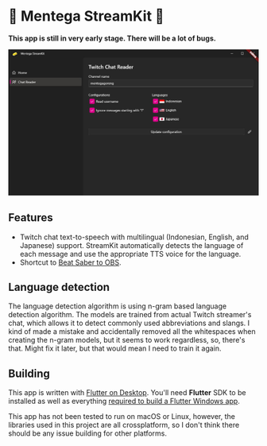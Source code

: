 # 🧈 Mentega StreamKit 🧈
**This app is still in very early stage. There will be a lot of bugs.**

![Screenshot](screenshots/streamkit.jpg)

## Features
- Twitch chat text-to-speech with multilingual (Indonesian, English, and Japanese) support. StreamKit automatically detects the language of each message and use the appropriate TTS voice for the language.
- Shortcut to [Beat Saber to OBS](https://github.com/mentegago/mentega-bs2obs).

## Language detection
The language detection algorithm is using n-gram based language detection algorithm. The models are trained from actual Twitch streamer's chat, which allows it to detect commonly used abbreviations and slangs. I kind of made a mistake and accidentally removed all the whitespaces when creating the n-gram models, but it seems to work regardless, so, there's that. Might fix it later, but that would mean I need to train it again.

## Building
This app is written with [Flutter on Desktop](https://flutter.dev/multi-platform/desktop). You'll need **Flutter** SDK to be installed as well as everything [required to build a Flutter Windows app](https://docs.flutter.dev/desktop#additional-windows-requirements). 

This app has not been tested to run on macOS or Linux, however, the libraries used in this project are all crossplatform, so I don't think there should be any issue building for other platforms.
